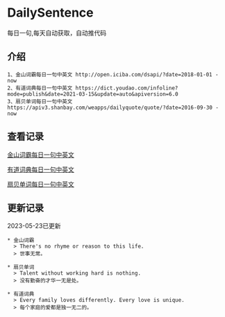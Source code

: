 # DailySentence

每日一句,每天自动获取，自动推代码

## 介绍

```
1、金山词霸每日一句中英文 http://open.iciba.com/dsapi/?date=2018-01-01 - now
2、有道词典每日一句中英文 https://dict.youdao.com/infoline?mode=publish&date=2021-03-15&update=auto&apiversion=6.0
3、扇贝单词每日一句中英文 https://apiv3.shanbay.com/weapps/dailyquote/quote/?date=2016-09-30 - now
```

## 查看记录

[金山词霸每日一句中英文](./data/iciba/)

[有道词典每日一句中英文](./data/youdao/)

[扇贝单词每日一句中英文](./data/shanbay/)

## 更新记录
2023-05-23已更新 
```
* 金山词霸
  > There's no rhyme or reason to this life.
  > 世事无常。

* 扇贝单词
  > Talent without working hard is nothing.
  > 没有勤奋的才华一无是处。

* 有道词典
  > Every family loves differently. Every love is unique.
  > 每个家庭的爱都是独一无二的。

```
